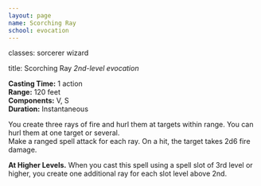 ```yaml
---
layout: page
name: Scorching Ray
school: evocation
---
```

classes: sorcerer
         wizard

title: Scorching Ray 
_2nd-level evocation_ 

**Casting Time:** 1 action    
**Range:** 120 feet    
**Components:** V, S    
**Duration:** Instantaneous 

You create three rays of fire and hurl them at targets within range. You can hurl them at one target or several.    
Make a ranged spell attack for each ray. On a hit, the target takes 2d6 fire damage. 

**At Higher Levels.** When you cast this spell using a spell slot of 3rd level or higher, you create one additional ray for each slot level above 2nd. 